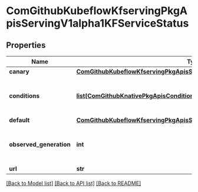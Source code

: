 # ComGithubKubeflowKfservingPkgApisServingV1alpha1KFServiceStatus

## Properties
Name | Type | Description | Notes
------------ | ------------- | ------------- | -------------
**canary** | [**ComGithubKubeflowKfservingPkgApisServingV1alpha1StatusConfigurationSpec**](ComGithubKubeflowKfservingPkgApisServingV1alpha1StatusConfigurationSpec.md) |  | [optional] 
**conditions** | [**list[ComGithubKnativePkgApisCondition]**](ComGithubKnativePkgApisCondition.md) | Conditions the latest available observations of a resource&#39;s current state. | [optional] 
**default** | [**ComGithubKubeflowKfservingPkgApisServingV1alpha1StatusConfigurationSpec**](ComGithubKubeflowKfservingPkgApisServingV1alpha1StatusConfigurationSpec.md) |  | [optional] 
**observed_generation** | **int** | ObservedGeneration is the &#39;Generation&#39; of the Service that was last processed by the controller. | [optional] 
**url** | **str** |  | [optional] 

[[Back to Model list]](../README.md#documentation-for-models) [[Back to API list]](../README.md#documentation-for-api-endpoints) [[Back to README]](../README.md)


